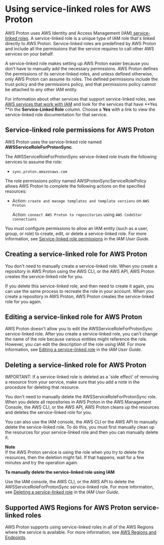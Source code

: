 # Using service\-linked roles for AWS Proton<a name="using-service-linked-roles"></a>

AWS Proton uses AWS Identity and Access Management \(IAM\)[ service\-linked roles](https://docs.aws.amazon.com/IAM/latest/UserGuide/id_roles_terms-and-concepts.html#iam-term-service-linked-role)\. A service\-linked role is a unique type of IAM role that's linked directly to AWS Proton\. Service\-linked roles are predefined by AWS Proton and include all the permissions that the service requires to call other AWS services on your behalf\. 

A service\-linked role makes setting up AWS Proton easier because you don’t have to manually add the necessary permissions\. AWS Proton defines the permissions of its service\-linked roles, and unless defined otherwise, only AWS Proton can assume its roles\. The defined permissions include the trust policy and the permissions policy, and that permissions policy cannot be attached to any other IAM entity\.

For information about other services that support service\-linked roles, see [AWS services that work with IAM](https://docs.aws.amazon.com/IAM/latest/UserGuide/reference_aws-services-that-work-with-iam.html) and look for the services that have **Yes **in the **Service\-Linked Role** column\. Choose a **Yes** with a link to view the service\-linked role documentation for that service\.

## Service\-linked role permissions for AWS Proton<a name="slr-permissions"></a>

AWS Proton uses the service\-linked role named **AWSServiceRoleForProtonSync**\.

The AWSServiceRoleForProtonSync service\-linked role trusts the following services to assume the role:
+ `sync.proton.amazonaws.com`

The role permissions policy named AWSProtonSyncServiceRolePolicy allows AWS Proton to complete the following actions on the specified resources:
+ Action: `create and manage templates and template versions` on `AWS Proton`

  Action: `connect AWS Proton to repositories` using `AWS CodeStar connections`

You must configure permissions to allow an IAM entity \(such as a user, group, or role\) to create, edit, or delete a service\-linked role\. For more information, see [Service\-linked role permissions](https://docs.aws.amazon.com/IAM/latest/UserGuide/using-service-linked-roles.html#service-linked-role-permissions) in the *IAM User Guide*\.

## Creating a service\-linked role for AWS Proton<a name="create-slr"></a>

You don't need to manually create a service\-linked role\. When you create a repository in AWS Proton using the AWS CLI, or the AWS API, AWS Proton creates the service\-linked role for you\. 

If you delete this service\-linked role, and then need to create it again, you can use the same process to recreate the role in your account\. When you create a repository in AWS Proton, AWS Proton creates the service\-linked role for you again\. 

## Editing a service\-linked role for AWS Proton<a name="edit-slr"></a>

AWS Proton doesn't allow you to edit the AWSServiceRoleForProtonSync service\-linked role\. After you create a service\-linked role, you can't change the name of the role because various entities might reference the role\. However, you can edit the description of the role using IAM\. For more information, see [Editing a service\-linked role](https://docs.aws.amazon.com/IAM/latest/UserGuide/using-service-linked-roles.html#edit-service-linked-role) in the *IAM User Guide*\.

## Deleting a service\-linked role for AWS Proton<a name="delete-slr"></a>

IMPORTANT: If a service\-linked role is deleted as a 'side effect' of removing a resource from your service, make sure that you add a note in the procedure for deleting that resource\.

You don't need to manually delete the AWSServiceRoleForProtonSync role\. When you delete all repositories in AWS Proton in the AWS Management Console, the AWS CLI, or the AWS API, AWS Proton cleans up the resources and deletes the service\-linked role for you\.

You can also use the IAM console, the AWS CLI or the AWS API to manually delete the service\-linked role\. To do this, you must first manually clean up the resources for your service\-linked role and then you can manually delete it\.

**Note**  
If the AWS Proton service is using the role when you try to delete the resources, then the deletion might fail\. If that happens, wait for a few minutes and try the operation again\.

**To manually delete the service\-linked role using IAM**

Use the IAM console, the AWS CLI, or the AWS API to delete the AWSServiceRoleForProtonSync service\-linked role\. For more information, see [Deleting a service\-linked role](https://docs.aws.amazon.com/IAM/latest/UserGuide/using-service-linked-roles.html#delete-service-linked-role) in the *IAM User Guide*\.

## Supported AWS Regions for AWS Proton service\-linked roles<a name="slr-regions"></a>

AWS Proton supports using service\-linked roles in all of the AWS Regions where the service is available\. For more information, see [AWS Regions and Endpoints](https://docs.aws.amazon.com/general/latest/gr/proton.html)\.